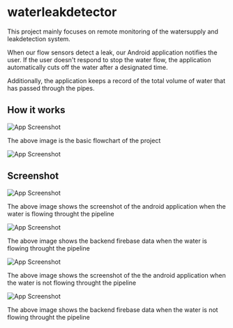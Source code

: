 # waterleakdetector

This project mainly focuses on remote monitoring of the watersupply and leakdetection system.

When our flow sensors detect a leak, our Android application notifies the user. If the user doesn't respond to stop the water flow, the application automatically cuts off the water after a designated time.

Additionally, the application keeps a record of the total volume of water that has passed through the pipes.

## How it works

![App Screenshot](https://github.com/prajwalmj07/waterleakdetector/blob/main/Images/flowchart.png)

The above image is the basic flowchart of the project

![App Screenshot](https://github.com/prajwalmj07/waterleakdetector/blob/main/Images/circuit.png)



## Screenshot

![App Screenshot](https://github.com/prajwalmj07/waterleakdetector/blob/main/Images/flow.png)


The above image shows the screenshot of the android application when the water is flowing throught the pipeline

![App Screenshot](https://github.com/prajwalmj07/waterleakdetector/blob/main/Images/flowfirebase.png)


The above image shows  the backend firebase data when the water is flowing throught the pipeline

![App Screenshot](https://github.com/prajwalmj07/waterleakdetector/blob/main/Images/notflow.png)


The above image shows the screenshot of the the android application when the water is not flowing throught the pipeline

![App Screenshot](https://github.com/prajwalmj07/waterleakdetector/blob/main/Images/notflowfirebase.png)


The above image shows the backend firebase data when the water is not flowing throught the pipeline


